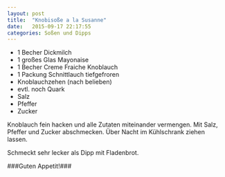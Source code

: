 ```yaml
---
layout: post
title:  "Knobisoße a la Susanne"
date:   2015-09-17 22:17:55
categories: Soßen und Dipps
---
```


* 1 Becher Dickmilch
* 1 großes Glas Mayonaise
* 1 Becher Creme Fraiche Knoblauch
* 1 Packung Schnittlauch tiefgefroren
* Knoblauchzehen (nach belieben)
* evtl. noch Quark
* Salz
* Pfeffer
* Zucker

Knoblauch fein hacken und alle Zutaten miteinander vermengen. Mit Salz, Pfeffer und Zucker abschmecken.
Über Nacht im Kühlschrank ziehen lassen.

Schmeckt sehr lecker als Dipp mit Fladenbrot.


###Guten Appetit!###
